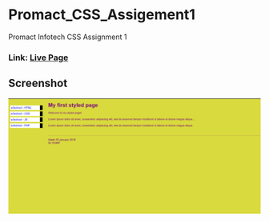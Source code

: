# Promact_CSS_Assigement1
Promact Infotech CSS Assignment 1 
###  Link: [Live Page](https://jayminvalaki.me/Promact_CSS_Assigement1/)

## Screenshot

<img src="./Screenshot/css assigement1.png">
